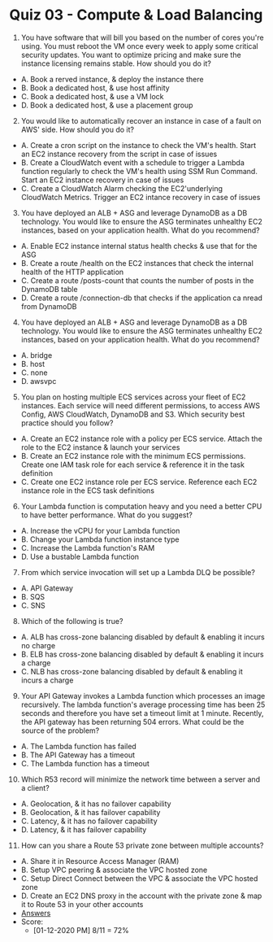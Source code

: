 # Quiz 03 - Compute & Load Balancing
1) You have software that will bill you based on the number of cores you're using. You must reboot the VM once every week to apply some critical security updates. You want to optimize pricing and make sure the instance licensing remains stable. How should you do it?
  * A. Book a rerved instance, & deploy the instance there
  * B. Book a dedicated host, & use host affinity
  * C. Book a dedicated host, & use a VM lock
  * D. Book a dedicated host, & use a placement group
2) You would like to automatically recover an instance in case of a fault on AWS' side. How should you do it?
  * A. Create a cron script on the instance to check the VM's health. Start an EC2 instance recovery from the script in case of issues
  * B. Create a CloudWatch event with a schedule to trigger a Lambda function regularly to check the VM's health using SSM Run Command. Start an EC2 instance recovery in case of issues
  * C. Create a CloudWatch Alarm checking the EC2'underlying CloudWatch Metrics. Trigger an EC2 intance recovery in case of issues
3) You have deployed an ALB + ASG and leverage DynamoDB as a DB technology. You would like to ensure the ASG terminates unhealthy EC2 instances, based on your application health. What do you recommend?
  * A. Enable EC2 instance internal status health checks & use that for the ASG
  * B. Create a route /health on the EC2 instances that check the internal health of the HTTP application
  * C. Create a route /posts-count that counts the number of posts in the DynamoDB table
  * D. Create a route /connection-db that checks if the application ca nread from DynamoDB
4) You have deployed an ALB + ASG and leverage DynamoDB as a DB technology. You would like to ensure the ASG terminates unhealthy EC2 instances, based on your application health. What do you recommend?
  * A. bridge
  * B. host
  * C. none
  * D. awsvpc
5) You plan on hosting multiple ECS services across your fleet of EC2 instances. Each service will need different permissions, to access AWS Config, AWS CloudWatch, DynamoDB and S3. Which security best practice should you follow?
  * A. Create an EC2 instance role with a policy per ECS service. Attach the role to the EC2 instance & launch your services
  * B. Create an EC2 instance role with the minimum ECS permissions. Create one IAM task role for each service & reference it in the task definition
  * C. Create one EC2 instance role per ECS service. Reference each EC2 instance role in the ECS task definitions
6) Your Lambda function is computation heavy and you need a better CPU to have better performance. What do you suggest?
  * A. Increase the vCPU for your Lambda function
  * B. Change your Lambda function instance type
  * C. Increase the Lambda function's RAM
  * D. Use a bustable Lambda function
7) From which service invocation will set up a Lambda DLQ be possible? 
  * A. API Gateway
  * B. SQS
  * C. SNS
8) Which of the following is true?
  * A. ALB has cross-zone balancing disabled by default & enabling it incurs no charge
  * B. ELB has cross-zone balancing disabled by default & enabling it incurs a charge
  * C. NLB has cross-zone balancing disabled by default & enabling it incurs a charge
9) Your API Gateway invokes a Lambda function which processes an image recursively. The lambda function's average processing time has been 25 seconds and therefore you have set a timeout limit at 1 minute. Recently, the API gateway has been returning 504 errors. What could be the source of the problem?
  * A. The Lambda function has failed
  * B. The API Gateway has a timeout
  * C. The Lambda function has a timeout
10) Which R53 record will minimize the network time between a server and a client?
  * A. Geolocation, & it has no failover capability
  * B. Geolocation, & it has failover capability
  * C. Latency, & it has no failover capability
  * D. Latency, & it has failover capability
11) How can you share a Route 53 private zone between multiple accounts?
  * A. Share it in Resource Access Manager (RAM)
  * B. Setup VPC peering & associate the VPC hosted zone
  * C. Setup Direct Connect between the VPC & associate the VPC hosted zone
  * D. Create an EC2 DNS proxy in the account with the private zone & map it to Route 53 in your other accounts
* [Answers](https://i.imgur.com/y3C86lF.png)
* Score:
  * [01-12-2020 PM] 8/11 = 72%
